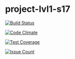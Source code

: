 # project-lvl1-s17

[![Build Status](https://travis-ci.org/LehaIvanov/project-lvl1-s17.svg?branch=master)](https://travis-ci.org/LehaIvanov/project-lvl1-s17)

[![Code Climate](https://codeclimate.com/github/LehaIvanov/project-lvl1-s17/badges/gpa.svg)](https://codeclimate.com/github/LehaIvanov/project-lvl1-s17)

[![Test Coverage](https://codeclimate.com/github/LehaIvanov/project-lvl1-s17/badges/coverage.svg)](https://codeclimate.com/github/LehaIvanov/project-lvl1-s17/coverage)

[![Issue Count](https://codeclimate.com/github/LehaIvanov/project-lvl1-s17/badges/issue_count.svg)](https://codeclimate.com/github/LehaIvanov/project-lvl1-s17)
